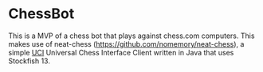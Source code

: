 # ChessBot
This is a MVP of a chess bot that plays against chess.com computers. This makes use of neat-chess (https://github.com/nomemory/neat-chess), a simple [UCI](https://en.wikipedia.org/wiki/Universal_Chess_Interface) Universal Chess Interface Client written in Java that uses Stockfish 13.
